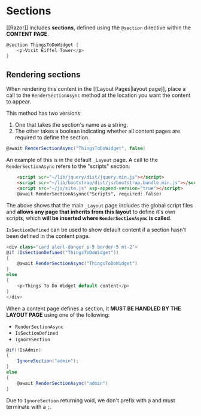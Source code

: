 # Sections
[[Razor]] includes **sections**, defined using the `@section` directive within the **CONTENT PAGE**.

```csharp
@section ThingsToDoWidget {
	<p>Visit Eiffel Tower</p>
}
```

## Rendering sections
When rendering this content in the [[Layout Pages|layout page]], place a call to the `RenderSectionAsync` method at the location you want the content to appear.

This method has two versions:

1. One that takes the section's name as a string.
2. The other takes a boolean indicating whether all content pages are required to define the section.

```csharp
@await RenderSectionAsync("ThingsToDoWidget", false)
```

An example of this is in the default `_Layout` page. A call to the `RenderSectionAsync` refers to the "scripts" section:

```html
	<script scr="~/lib/jquery/dist/jquery.min.js"></script>
	<script scr="~/lib/bootstrap/dist/js/bootstrap.bundle.min.js"></script>
	<script src="~/js/site.js" asp-append-version="true"></script>
	@await RenderSectionAsynnc("Scripts", required: false)
```

The above shows that the main `_Layout` page includes the global script files and **allows any page that inherits from this layout** to define it's own scripts, which **will be inserted where `RenderSectionAsync` is called**.

`IsSectionDefined` can be used to show default content if a section hasn't been defined in the content page.

```csharp
<div class="card alert-danger p-5 border-5 mt-2">
@if (IsSectionDefined("ThingsToDoWidget"))
{
	@await RenderSectionAsync("ThingsToDoWidget")
}
else
{
	<p>Things To Do Widget default content</p>
}
</div>
```

When a content page defines a section, it **MUST BE HANDLED BY THE LAYOUT PAGE** using one of the following:

* `RenderSectionAsync`
*  `IsSectionDefined`
* `IgnoreSection`

```csharp
@if(!IsAdmin)
{
	IgnoreSection("admin");
}
else
{
	@await RenderSectionAsync("admin")
}
```

Due to `IgnoreSection` returning void, we don't prefix with `@` and must terminate with a `;`.